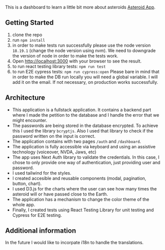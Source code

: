 This is a dashboard to learn a little bit more about asteroids [Asteroid App](https://asafe-mavigliano.vercel.app/dashboard).

## Getting Started

1. clone the repo
2. run `npm install`
3. in order to make tests run successfully please use the node version `18.19.1` (change the node version using nvm). We need to downgrade the version of node in order to make the tests work.
4. Open [http://localhost:3000](http://localhost:3000) with your browser to see the result.
5. to run react testing library tests: `npm run test`
6. to run E2E cypress tests: `npm run cypress:open`
Please bare in mind that in order to make the DB run locally you will need a global variable. I will add it on the email. If not necessary, on production works successfully. 

## Architecture

- This application is a fullstack application. It contains a backend part where I made the petition to the database and I handle the error that we might encounter.
- The passwords are being stored in the database encrypted. To achieve this I used the library `bcryptjs`. Also I used that library to check if the password written on the input is correct.
- The application contains with two pages `/auth` and `/dashboard`.
- The application is fully accessible via keyboard and using an assistive technology (voiceover, NVDA, Jaws, etc)
- The app uses Next Auth library to validate the credentials. In this case, I chose to only provide one way of authentication, just providing user and password.
- I used tailwind for the styles.
- I created accesible and reusable components (modal, pagination, button, chart).
- I used D3.js for the charts where the user can see how many times the asteroid will or have passed close to the Earth.
- The application has a mechanism to change the color theme of the whole app.
- Finally, I created tests using React Testing Library for unit testing and Cypress for E2E testing.

## Additional information

In the future I would like to incorpate i18n to handle the translations.
